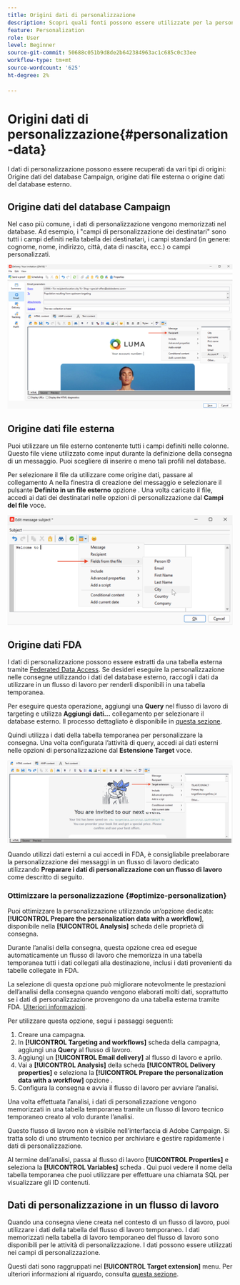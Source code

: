 ```yaml
---
title: Origini dati di personalizzazione
description: Scopri quali fonti possono essere utilizzate per la personalizzazione
feature: Personalization
role: User
level: Beginner
source-git-commit: 50688c051b9d8de2b642384963ac1c685c0c33ee
workflow-type: tm+mt
source-wordcount: '625'
ht-degree: 2%

---
```



# Origini dati di personalizzazione{#personalization-data}

I dati di personalizzazione possono essere recuperati da vari tipi di origini: Origine dati del database Campaign, origine dati file esterna o origine dati del database esterno.

## Origine dati del database Campaign

Nel caso più comune, i dati di personalizzazione vengono memorizzati nel database. Ad esempio, i &quot;campi di personalizzazione dei destinatari&quot; sono tutti i campi definiti nella tabella dei destinatari, i campi standard (in genere: cognome, nome, indirizzo, città, data di nascita, ecc.) o campi personalizzati.

![Campi di personalizzazione delle campagne in un messaggio e-mail](assets/perso-campaign-datasource.png)


## Origine dati file esterna

Puoi utilizzare un file esterno contenente tutti i campi definiti nelle colonne. Questo file viene utilizzato come input durante la definizione della consegna di un messaggio. Puoi scegliere di inserire o meno tali profili nel database.

Per selezionare il file da utilizzare come origine dati, passare al collegamento A nella finestra di creazione del messaggio e selezionare il pulsante **Definito in un file esterno** opzione . Una volta caricato il file, accedi ai dati dei destinatari nelle opzioni di personalizzazione dal **Campi del file** voce.

![Dati di personalizzazione da un file](assets/perso-from-file.png)


## Origine dati FDA

I dati di personalizzazione possono essere estratti da una tabella esterna tramite [Federated Data Access](../connect/fda.md).  Se desideri eseguire la personalizzazione nelle consegne utilizzando i dati del database esterno, raccogli i dati da utilizzare in un flusso di lavoro per renderli disponibili in una tabella temporanea.

Per eseguire questa operazione, aggiungi una **Query** nel flusso di lavoro di targeting e utilizza **Aggiungi dati...** collegamento per selezionare il database esterno. Il processo dettagliato è disponibile in [questa sezione](../../automation/workflow/query.md#adding-data).

Quindi utilizza i dati della tabella temporanea per personalizzare la consegna. Una volta configurata l’attività di query, accedi ai dati esterni nelle opzioni di personalizzazione dal **Estensione Target** voce.

![Dati di personalizzazione da un database esterno](assets/perso-external-db.png)

Quando utilizzi dati esterni a cui accedi in FDA, è consigliabile preelaborare la personalizzazione dei messaggi in un flusso di lavoro dedicato utilizzando **Preparare i dati di personalizzazione con un flusso di lavoro** come descritto di seguito.

### Ottimizzare la personalizzazione {#optimize-personalization}

Puoi ottimizzare la personalizzazione utilizzando un’opzione dedicata: **[!UICONTROL Prepare the personalization data with a workflow]**, disponibile nella **[!UICONTROL Analysis]** scheda delle proprietà di consegna.

Durante l’analisi della consegna, questa opzione crea ed esegue automaticamente un flusso di lavoro che memorizza in una tabella temporanea tutti i dati collegati alla destinazione, inclusi i dati provenienti da tabelle collegate in FDA.

La selezione di questa opzione può migliorare notevolmente le prestazioni dell’analisi della consegna quando vengono elaborati molti dati, soprattutto se i dati di personalizzazione provengono da una tabella esterna tramite FDA. [Ulteriori informazioni](../connect/fda.md).

Per utilizzare questa opzione, segui i passaggi seguenti:

1. Creare una campagna.
1. In **[!UICONTROL Targeting and workflows]** scheda della campagna, aggiungi una **Query** al flusso di lavoro.
1. Aggiungi un **[!UICONTROL Email delivery]** al flusso di lavoro e aprilo.
1. Vai a **[!UICONTROL Analysis]** della scheda **[!UICONTROL Delivery properties]** e seleziona la **[!UICONTROL Prepare the personalization data with a workflow]** opzione .
1. Configura la consegna e avvia il flusso di lavoro per avviare l’analisi.

Una volta effettuata l’analisi, i dati di personalizzazione vengono memorizzati in una tabella temporanea tramite un flusso di lavoro tecnico temporaneo creato al volo durante l’analisi.

Questo flusso di lavoro non è visibile nell’interfaccia di Adobe Campaign. Si tratta solo di uno strumento tecnico per archiviare e gestire rapidamente i dati di personalizzazione.

Al termine dell’analisi, passa al flusso di lavoro **[!UICONTROL Properties]** e seleziona la **[!UICONTROL Variables]** scheda . Qui puoi vedere il nome della tabella temporanea che puoi utilizzare per effettuare una chiamata SQL per visualizzare gli ID contenuti.

## Dati di personalizzazione in un flusso di lavoro

Quando una consegna viene creata nel contesto di un flusso di lavoro, puoi utilizzare i dati della tabella del flusso di lavoro temporaneo. I dati memorizzati nella tabella di lavoro temporaneo del flusso di lavoro sono disponibili per le attività di personalizzazione. I dati possono essere utilizzati nei campi di personalizzazione.

Questi dati sono raggruppati nel **[!UICONTROL Target extension]** menu. Per ulteriori informazioni al riguardo, consulta [questa sezione](../../automation/workflow/use-workflow-data.md#target-data).




